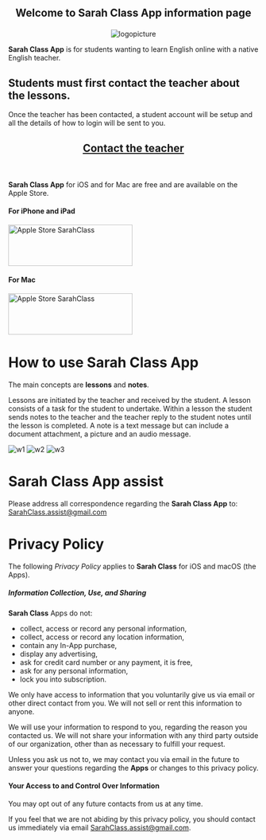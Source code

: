 <h2 id="welcome">
<p align="center"> 
Welcome to <strong>Sarah Class App</strong> information page
</p>
</h2>

<p align="center"><img src="/SarahLessons/images/stall.png" alt="logopicture"/></p>

**Sarah Class App** is for students wanting to learn English online with a native English teacher.


## Students must first contact the teacher about the lessons.

Once the teacher has been contacted, a student account will be setup and all the details of how to login will be sent to you.

<h2 id="contact">
<p align="center"> 
<a href="mailto:ringowathelet@gmail.com?subject=New student"><u>Contact the teacher</u></a>
</p>
</h2>

 <br>


**Sarah Class App** for iOS and for Mac are free and are available on the Apple Store.

#### For iPhone and iPad
<a href="https://itunes.apple.com/us/app/pochi-presenter/id1435990047?ls=1&mt=8"><img src="/SarahLessons/images/app-store.jpg" title="Apple Store SarahClass" width="250" height="83" /></a>

#### For Mac
<a href="https://itunes.apple.com/jp/app/pochi-presenter/id1454321927?l=en&mt=12"><img src="/SarahLessons/images/app-store.jpg" title="Apple Store SarahClass" width="250" height="83" /></a>


# How to use Sarah Class App

The main concepts are **lessons** and **notes**. 

Lessons are initiated by the teacher and received by the student. A lesson consists 
of a task for the student to undertake. Within a lesson the student sends notes to the teacher 
and the teacher reply to the student notes until the lesson is completed. 
A note is a text message but can include a document attachment, a picture and an audio message.


![w1](images/web/w1x.png) 
![w2](images/web/w2x.png)
![w3](images/web/w3x.png)





# Sarah Class App assist

Please address all correspondence regarding the **Sarah Class App** to: <SarahClass.assist@gmail.com>

# Privacy Policy
 
The following *Privacy Policy* applies to **Sarah Class** for iOS and macOS (the Apps).
 
##### Information Collection, Use, and Sharing
 
**Sarah Class** Apps do not:
 
 * collect, access or record any personal information,
 * collect, access or record any location information,
 * contain any In-App purchase,
 * display any advertising,
 * ask for credit card number or any payment, it is free, 
 * ask for any personal information,
 * lock you into subscription.
   
 We only have access to information that you voluntarily give us via email 
 or other direct contact from you. We will not sell or rent this information to anyone.
 
 We will use your information to respond to you, regarding the reason you contacted us. 
 We will not share your information with any third party outside of our organization, 
 other than as necessary to fulfill your request.
 
 Unless you ask us not to, we may contact you via email in the future to answer your 
 questions regarding the **Apps** or changes to this privacy policy.
 
#### Your Access to and Control Over Information 
 
You may opt out of any future contacts from us at any time. 
 
If you feel that we are not abiding by this privacy policy, you should contact us 
immediately via email <SarahClass.assist@gmail.com>.
 
